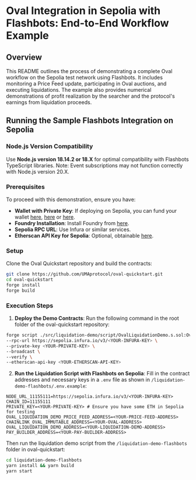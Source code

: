# Oval Integration in Sepolia with Flashbots: End-to-End Workflow Example

## Overview

This README outlines the process of demonstrating a complete Oval workflow on the Sepolia test network using Flashbots. It includes monitoring a Price Feed update, participating in Oval auctions, and executing liquidations. The example also provides numerical demonstrations of profit realization by the searcher and the protocol's earnings from liquidation proceeds.

## Running the Sample Flashbots Integration on Sepolia

### Node.js Version Compatibility

Use **Node.js version 18.14.2 or 18.X** for optimal compatibility with Flashbots TypeScript libraries. Note: Event subscriptions may not function correctly with Node.js version 20.X.

### Prerequisites

To proceed with this demonstration, ensure you have:

- **Wallet with Private Key**: If deploying on Sepolia, you can fund your wallet [here](https://www.alchemy.com/faucets/ethereum-sepolia), [here](https://sepolia-faucet.pk910.de/) or [here](https://faucet.paradigm.xyz/).
- **Foundry Installation**: Install Foundry from [here](https://foundry.paradigm.xyz/).
- **Sepolia RPC URL**: Use Infura or similar services.
- **Etherscan API Key for Sepolia**: Optional, obtainable [here](https://etherscan.io/apis).

### Setup

Clone the Oval Quickstart repository and build the contracts:
```bash
git clone https://github.com/UMAprotocol/oval-quickstart.git
cd oval-quickstart
forge install
forge build
```

### Execution Steps

1.  **Deploy the Demo Contracts**: Run the following command in the root folder of the oval-quickstart repository:
   
   ```bash
   forge script ./src/liquidation-demo/script/OvalLiquidationDemo.s.sol:OvalLiquidationDemoScript \
   --rpc-url https://sepolia.infura.io/v3/<YOUR-INFURA-KEY> \
   --private-key <YOUR-PRIVATE-KEY> \
   --broadcast \
   --verify \
   --etherscan-api-key <YOUR-ETHERSCAN-API-KEY>
   ```

2.  **Run the Liquidation Script with Flashbots on Sepolia**: Fill in the contract addresses and necessary keys in a `.env` file as shown in `/liquidation-demo-flashbots/.env.example`:

   ```
   NODE_URL_11155111=https://sepolia.infura.io/v3/<YOUR-INFURA-KEY>
   CHAIN_ID=11155111
   PRIVATE_KEY=<YOUR-PRIVATE-KEY> # Ensure you have some ETH in Sepolia for testing
   OVAL_LIQUIDATION_DEMO_PRICE_FEED_ADDRESS=<YOUR-PRICE-FEED-ADDRESS>
   CHAINLINK_OVAL_IMMUTABLE_ADDRESS=<YOUR-OVAL-ADDRESS>
   OVAL_LIQUIDATION_DEMO_ADDRESS=<YOUR-LIQUIDATION-DEMO-ADDRESS>
   PAY_BUILDER_ADDRESS=<YOUR-PAY-BUILDER-ADDRESS>
   ```

   Then run the liquidation demo script from the `/liquidation-demo-flashbots` folder in oval-quickstart:

   ```bash
   cd liquidation-demo-flashbots
   yarn install && yarn build 
   yarn start
   ```

